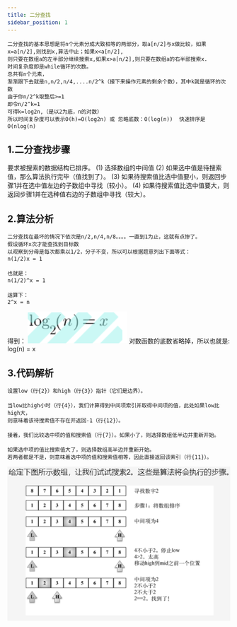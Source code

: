 ```yaml
---
title: 二分查找
sidebar_position: 1
---
```


```
二分查找的基本思想是将n个元素分成大致相等的两部分，取a[n/2]与x做比较，如果x=a[n/2],则找到x,算法中止；如果x<a[n/2],
则只要在数组a的左半部分继续搜索x,如果x>a[n/2],则只要在数组a的右半部搜索x.
时间复杂度即是while循环的次数。
总共有n个元素，
渐渐跟下去就是n,n/2,n/4,....n/2^k（接下来操作元素的剩余个数），其中k就是循环的次数
由于你n/2^k取整后>=1
即令n/2^k=1
可得k=log2n,（是以2为底，n的对数）
所以时间复杂度可以表示O(h)=O(log2n) 或 忽略底数：O(log(n))  快速排序是O(nlog(n)
```

## 1.二分查找步骤
要求被搜索的数据结构已排序。
(1) 选择数组的中间值
(2) 如果选中值是待搜索值，那么算法执行完毕（值找到了）。
(3) 如果待搜索值比选中值要小，则返回步骤1并在选中值左边的子数组中寻找（较小）。
(4) 如果待搜索值比选中值要大，则返回步骤1并在选种值右边的子数组中寻找（较大）。


## 2.算法分析
```
二分查找在最坏的情况下依次是n/2,n/4,n/8。。。。一直到1为止，这就有点惨了。
假设循环x次才能查找到目标数
以观察到分母是每次都乘以1/2，分子不变，所以可以根据题意列出下面等式：
n(1/2)x = 1

也就是：
n(1/2)^x = 1

运算下：
2^x = n
```
得到：
![](../../assets/img-algorithm/二分查找算法分析.png)
对数函数的底数省略掉，所以也就是:
log(n) = x

## 3.代码解析
```
设置low（行{2}）和high（行{3}）指针（它们是边界）。

当low比high小时（行{4}），我们计算得到中间项索引并取得中间项的值，此处如果low比high大，
则意味着该待搜索值不存在并返回-1（行{12}）。

接着，我们比较选中项的值和搜索值（行{7}）。如果小了，则选择数组低半边并重新开始。

如果选中项的值比搜索值大了，则选择数组高半边并重新开始。
若两者都是不是，则意味着选中项的值和搜索值相等，因此直接返回该索引（行{11}）。
```
![](../../assets/img-algorithm/图二分查找代码.png)
